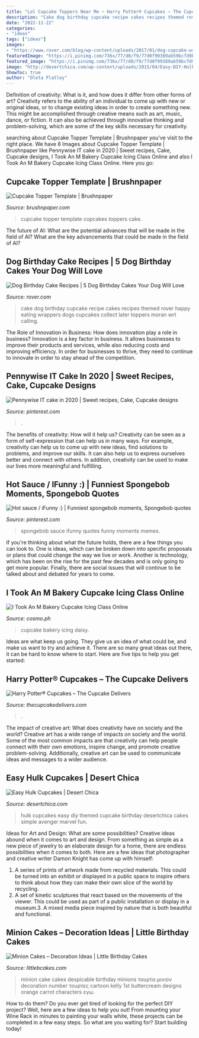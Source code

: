 ```yaml
---
title: "Lol Cupcake Toppers Near Me ~ Harry Potter® Cupcakes – The Cupcake Delivers"
description: "Cake dog birthday cupcake recipe cakes recipes themed rover happy eating wrappers dogs cupcakes collect later toppers moran wrt calling"
date: "2022-11-22"
categories:
- "ideas"
tags: ["ideas"]
images:
- "https://www.rover.com/blog/wp-content/uploads/2017/01/dog-cupcake-wrappers.jpg"
featuredImage: "https://i.pinimg.com/736x/77/d0/f9/77d0f99389ab59bcfd9bc77a33d35229.jpg"
featured_image: "https://i.pinimg.com/736x/77/d0/f9/77d0f99389ab59bcfd9bc77a33d35229.jpg"
image: "http://desertchica.com/wp-content/uploads/2015/04/Easy-DIY-Hulk-themed-cupcakes.jpg"
ShowToc: true
author: "Oleta Flatley"
---
```



Definition of creativity: What is it, and how does it differ from other forms of art?
Creativity refers to the ability of an individual to come up with new or original ideas, or to change existing ideas in order to create something new. This might be accomplished through creative means such as art, music, dance, or fiction. It can also be achieved through innovative thinking and problem-solving, which are some of the key skills necessary for creativity.

	

		
searching about Cupcake Topper Template | Brushnpaper you've visit to the right place. We have 8 Images about Cupcake Topper Template | Brushnpaper like Pennywise IT cake in 2020 | Sweet recipes, Cake, Cupcake designs, I Took An M Bakery Cupcake Icing Class Online and also I Took An M Bakery Cupcake Icing Class Online. Here you go:
		
    
## Cupcake Topper Template | Brushnpaper

<img loading=lazy src="https://2.bp.blogspot.com/-eBgZiiXu0lw/UCpR2sOr6LI/AAAAAAAAAJs/CMe4z4fnZbk/s400/IMG_0188+-+small+-+Copy.jpg" onerror="this.onerror=null;this.src='https://tse2.mm.bing.net/th?id=OIP.wVM9_X5NhGEEQKy7q5WurwAAAA&amp;pid=15.1';" alt="Cupcake Topper Template | Brushnpaper">

_Source: brushnpaper.com_

>cupcake topper template cupcakes toppers cake. 

	

The future of AI: What are the potential advances that will be made in the field of AI?
What are the key advancements that could be made in the field of AI?

    
## Dog Birthday Cake Recipes | 5 Dog Birthday Cakes Your Dog Will Love

<img loading=lazy src="https://www.rover.com/blog/wp-content/uploads/2017/01/dog-cupcake-wrappers.jpg" onerror="this.onerror=null;this.src='https://tse3.mm.bing.net/th?id=OIP.eEbCxXW-XYAGWcfIBgXgdgHaG_&amp;pid=15.1';" alt="Dog Birthday Cake Recipes | 5 Dog Birthday Cakes Your Dog Will Love">

_Source: rover.com_

>cake dog birthday cupcake recipe cakes recipes themed rover happy eating wrappers dogs cupcakes collect later toppers moran wrt calling. 

	

The Role of Innovation in Business: How does innovation play a role in business?
Innovation is a key factor in business. It allows businesses to improve their products and services, while also reducing costs and improving efficiency. In order for businesses to thrive, they need to continue to innovate in order to stay ahead of the competition.

    
## Pennywise IT Cake In 2020 | Sweet Recipes, Cake, Cupcake Designs

<img loading=lazy src="https://i.pinimg.com/736x/77/d0/f9/77d0f99389ab59bcfd9bc77a33d35229.jpg" onerror="this.onerror=null;this.src='https://tse2.mm.bing.net/th?id=OIP.3fJZKJUxDu6X8hGvJW5NUQHaNL&amp;pid=15.1';" alt="Pennywise IT cake in 2020 | Sweet recipes, Cake, Cupcake designs">

_Source: pinterest.com_

>. 

	

The benefits of creativity: How will it help us?
Creativity can be seen as a form of self-expression that can help us in many ways. For example, creativity can help us to come up with new ideas, find solutions to problems, and improve our skills. It can also help us to express ourselves better and connect with others. In addition, creativity can be used to make our lives more meaningful and fulfilling.

    
## Hot Sauce / IFunny :) | Funniest Spongebob Moments, Spongebob Quotes

<img loading=lazy src="https://i.pinimg.com/originals/7a/72/43/7a7243879d7493862960583d9cb1a988.jpg" onerror="this.onerror=null;this.src='https://tse2.mm.bing.net/th?id=OIP.5t6VcwnksmP8YZPlvggxIQHaFz&amp;pid=15.1';" alt="Hot sauce / iFunny :) | Funniest spongebob moments, Spongebob quotes">

_Source: pinterest.com_

>spongebob sauce ifunny quotes funny moments memes. 

	

If you're thinking about what the future holds, there are a few things you can look to. One is ideas, which can be broken down into specific proposals or plans that could change the way we live or work. Another is technology, which has been on the rise for the past few decades and is only going to get more popular. Finally, there are social issues that will continue to be talked about and debated for years to come.

    
## I Took An M Bakery Cupcake Icing Class Online

<img loading=lazy src="https://images.summitmedia-digital.com/cosmo/images/2020/11/13/m-bakery-daisy-cupcake-1605264238.jpg" onerror="this.onerror=null;this.src='https://tse3.mm.bing.net/th?id=OIP.DYvfxfls7ihMfc0FyPJNOQHaJ3&amp;pid=15.1';" alt="I Took An M Bakery Cupcake Icing Class Online">

_Source: cosmo.ph_

>cupcake bakery icing daisy. 

	

Ideas are what keep us going. They give us an idea of what could be, and make us want to try and achieve it. There are so many great ideas out there, it can be hard to know where to start. Here are five tips to help you get started: 

    
## Harry Potter® Cupcakes – The Cupcake Delivers

<img loading=lazy src="https://i0.wp.com/www.thecupcakedelivers.com/wp-content/uploads/2021/04/0ed0a226-76dc-4087-a7cc-c587961b0cfa.jpg?resize=2048%2C2048&amp;ssl=1" onerror="this.onerror=null;this.src='https://tse3.mm.bing.net/th?id=OIP.Eu3iDRYHqTb6M6UMCI1vMAHaHa&amp;pid=15.1';" alt="Harry Potter® Cupcakes – The Cupcake Delivers">

_Source: thecupcakedelivers.com_

>. 

	

The impact of creative art: What does creativity have on society and the world?
Creative art has a wide range of impacts on society and the world. Some of the most common impacts are that creativity can help people connect with their own emotions, inspire change, and promote creative problem-solving. Additionally, creative art can be used to communicate ideas and messages to a wider audience.

    
## Easy Hulk Cupcakes | Desert Chica

<img loading=lazy src="http://desertchica.com/wp-content/uploads/2015/04/Easy-DIY-Hulk-themed-cupcakes.jpg" onerror="this.onerror=null;this.src='https://tse4.mm.bing.net/th?id=OIP.BX39QCrDBZldqbKAkubKrgHaJQ&amp;pid=15.1';" alt="Easy Hulk Cupcakes | Desert Chica">

_Source: desertchica.com_

>hulk cupcakes easy diy themed cupcake birthday desertchica cakes simple avenger marvel fun. 

	

Ideas for Art and Design: What are some possibilities?
Creative ideas abound when it comes to art and design. From something as simple as a new piece of jewelry to an elaborate design for a home, there are endless possibilities when it comes to both. Here are a few ideas that photographer and creative writer Damon Knight has come up with himself:
1. A series of prints of artwork made from recycled materials. This could be turned into an exhibit or displayed in a public space to inspire others to think about how they can make their own slice of the world by recycling.
2. A set of kinetic sculptures that react based on the movements of the viewer. This could be used as part of a public installation or display in a museum.3. A mixed media piece inspired by nature that is both beautiful and functional.

    
## Minion Cakes – Decoration Ideas | Little Birthday Cakes

<img loading=lazy src="http://www.littlebcakes.com/wp-content/uploads/2014/02/Minion-Cakes-Images-773x1024.jpg" onerror="this.onerror=null;this.src='https://tse2.mm.bing.net/th?id=OIP.jfHpNxWuO7P0rvz0hN2zzwHaJz&amp;pid=15.1';" alt="Minion Cakes – Decoration Ideas | Little Birthday Cakes">

_Source: littlebcakes.com_

>minion cake cakes despicable birthday minions τουρτα μινιον decoration number τουρτες cartoon kelly 1st buttercream designs orange carrot characters εγω. 

	

How to do them?
Do you ever get tired of looking for the perfect DIY project? Well, here are a few ideas to help you out! From mounting your Wine Rack in minutes to painting your walls white, these projects can be completed in a few easy steps. So what are you waiting for? Start building today!

